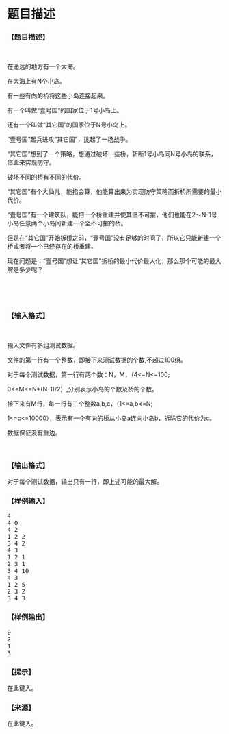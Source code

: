 # 题目描述


<h3>
【题目描述】
</h3>
<p>
<br/>
</p>
<p>
在遥远的地方有一个大海。
</p>
<p>
在大海上有N个小岛。
</p>
<p>
有一些有向的桥将这些小岛连接起来。
</p>
<p>
有一个叫做“壹号国”的国家位于1号小岛上。
</p>
<p>
还有一个叫做“其它国”的国家位于N号小岛上。
</p>
<p>
“壹号国”起兵进攻“其它国”，挑起了一场战争。
</p>
<p>
“其它国”想到了一个策略，想通过破坏一些桥，斩断1号小岛同N号小岛的联系，借此来实现防守。
</p>
<p>
破坏不同的桥有不同的代价。
</p>
<p>
“其它国”有个大仙儿，能掐会算，他能算出来为实现防守策略而拆桥所需要的最小代价。
</p>
<p>
“壹号国”有一个建筑队，能把一个桥重建并使其坚不可摧，他们也能在2～N-1号小岛任意两个小岛间新建一个坚不可摧的桥。
</p>
<p>
但是在“其它国”开始拆桥之前，“壹号国”没有足够的时间了，所以它只能新建一个桥或者将一个已经存在的桥重建。
</p>
<p>
现在问题是：“壹号国”想让“其它国”拆桥的最小代价最大化，那么那个可能的最大解是多少呢？
</p>
<p>
<br/>
</p>
<p>
<br/>
</p>
<h3>
【输入格式】
</h3>
<p>
<br/>
</p>
<p>
输入文件有多组测试数据。
</p>
<p>
文件的第一行有一个整数，即接下来测试数据的个数,不超过100组。
</p>
<p>
对于每个测试数据，第一行有两个数：N，M，（4&lt;=N&lt;=100;
</p>
<p>
0&lt;=M&lt;=N*(N-1)/2）,分别表示小岛的个数及桥的个数。
</p>
<p>
接下来有M行，每一行有三个整数a,b,c，（1&lt;=a,b&lt;=N;
</p>
<p>
1&lt;=c&lt;=10000），表示有一个有向的桥从小岛a连向小岛b，拆除它的代价为c。
</p>
<p>
数据保证没有重边。
</p>
<p>
<br/>
</p>
<h3>
【输出格式】
</h3>
<p>
对于每个测试数据，输出只有一行，即上述可能的最大解。
</p>
<h3>
【样例输入】
</h3>
<pre>4
4 0
4 2
1 2 2
3 4 2
4 3
1 2 1
2 3 1
3 4 10
4 3
1 2 5
2 3 2
3 4 3
</pre>
<h3>
【样例输出】
</h3>
<pre>0
2
1
3
</pre>
<h3>
【提示】
</h3>
<p>
在此键入。
</p>
<h3>
【来源】
</h3>
<p>
在此键入。
</p>
